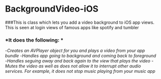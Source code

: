 # BackgroundVideo-iOS
###This is class which lets you add a video background to iOS app views. This is seen at login views of famous apps like spotify and tumbler
### *It does the following: * 
-*Creates an AVPlayer object for you and plays a video from your app bundle*
-*Handles app going to background and coming back to foreground*
-*Handles seguing away and back again to the view that plays the video*
-*Mutes the video as well as does not allow it to interrupt other audio services. For example, it does not stop music playing from your music app*
